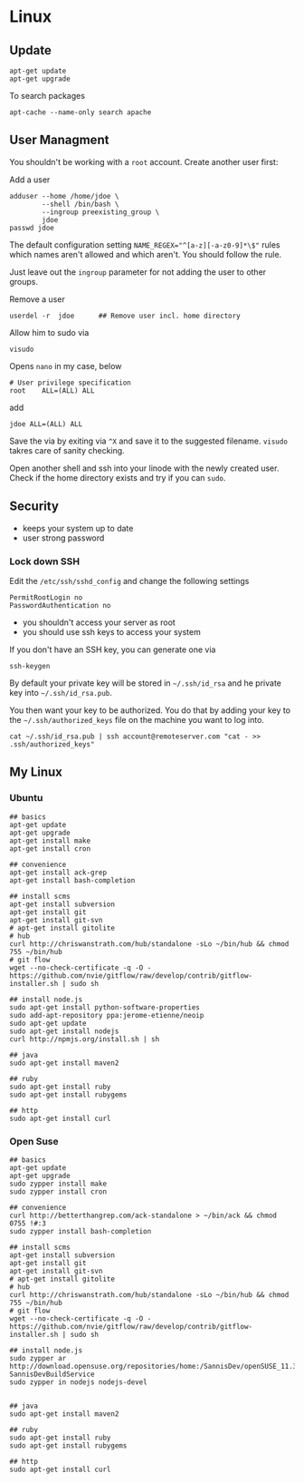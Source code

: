 # Linux #

## Update ##

	apt-get update
	apt-get upgrade
	
To search packages

	apt-cache --name-only search apache

	
## User Managment ##

You shouldn't be working with a `root` account. Create another user first:

Add a user

	adduser --home /home/jdoe \
	        --shell /bin/bash \
	        --ingroup preexisting_group \
			jdoe
	passwd jdoe
	
The default configuration setting `NAME_REGEX="^[a-z][-a-z0-9]*\$"` rules which names aren't allowed and which aren't. You should follow the rule.

Just leave out the `ingroup` parameter for not adding the user to other groups.
		
Remove a user
	
	userdel -r  jdoe      ## Remove user incl. home directory

Allow him to sudo via

	visudo
	
Opens `nano` in my case, below

	# User privilege specification
	root    ALL=(ALL) ALL
	
add

	jdoe ALL=(ALL) ALL

Save the via by exiting via `^X` and save it to the suggested filename. `visudo` takres care of sanity checking.

Open another shell and ssh into your linode with the newly created user. Check if the home directory exists and try if you can `sudo`.

## Security ##

- keeps your system up to date
- user strong password

### Lock down SSH ###

Edit the `/etc/ssh/sshd_config` and change the following settings

	PermitRootLogin no
	PasswordAuthentication no

- you shouldn't access your server as root
- you should use ssh keys to access your system

If you don't have an SSH key, you can generate one via

	ssh-keygen
	
By default your private key will be stored in `~/.ssh/id_rsa` and he private key into `~/.ssh/id_rsa.pub`.

You then want your key to be authorized. You do that by adding your key to the `~/.ssh/authorized_keys` file on the machine you want to log into.

	cat ~/.ssh/id_rsa.pub | ssh account@remoteserver.com "cat - >> .ssh/authorized_keys"

## My Linux ##
	
### Ubuntu ###

	## basics
	apt-get update
	apt-get upgrade
	apt-get install make
	apt-get install cron

	## convenience
	apt-get install ack-grep
	apt-get install bash-completion
	
	## install scms
	apt-get install subversion
	apt-get install git
	apt-get install git-svn
	# apt-get install gitolite
	# hub
	curl http://chriswanstrath.com/hub/standalone -sLo ~/bin/hub && chmod 755 ~/bin/hub
	# git flow	
	wget --no-check-certificate -q -O - https://github.com/nvie/gitflow/raw/develop/contrib/gitflow-installer.sh | sudo sh

	## install node.js
	sudo apt-get install python-software-properties
	sudo add-apt-repository ppa:jerome-etienne/neoip
	sudo apt-get update
	sudo apt-get install nodejs
	curl http://npmjs.org/install.sh | sh

	## java
	sudo apt-get install maven2

	## ruby
	sudo apt-get install ruby
	sudo apt-get install rubygems
	
	## http
	sudo apt-get install curl

### Open Suse ###

	## basics
	apt-get update
	apt-get upgrade
	sudo zypper install make
	sudo zypper install cron

	## convenience
	curl http://betterthangrep.com/ack-standalone > ~/bin/ack && chmod 0755 !#:3
	sudo zypper install bash-completion
	
	## install scms
	apt-get install subversion
	apt-get install git
	apt-get install git-svn
	# apt-get install gitolite
	# hub
	curl http://chriswanstrath.com/hub/standalone -sLo ~/bin/hub && chmod 755 ~/bin/hub
	# git flow	
	wget --no-check-certificate -q -O - https://github.com/nvie/gitflow/raw/develop/contrib/gitflow-installer.sh | sudo sh

	## install node.js
	sudo zypper ar http://download.opensuse.org/repositories/home:/SannisDev/openSUSE_11.3/ SannisDevBuildService 
	sudo zypper in nodejs nodejs-devel


	## java
	sudo apt-get install maven2

	## ruby
	sudo apt-get install ruby
	sudo apt-get install rubygems
	
	## http
	sudo apt-get install curl
	
	


